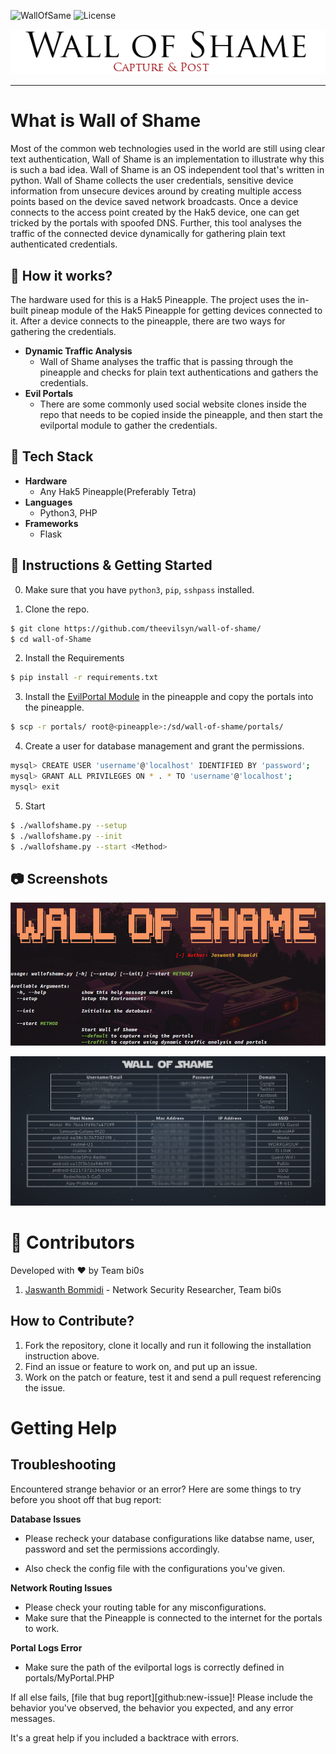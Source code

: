 ![WallOfSame](https://img.shields.io/static/v1?label=Wall%20of%20Shame&message=v1.0&color=RED)
![License](https://img.shields.io/github/license/mashape/apistatus.svg)


<p align="center">

  <img src="./Images/logo.png">
</p>



---


# What is Wall of Shame
Most of the common web technologies used in the world are still using clear text authentication, Wall of Shame is an implementation to illustrate why this is such a bad idea. Wall of Shame is an OS independent tool that's written in python. Wall of Shame collects the user credentials, sensitive device information from unsecure devices around by creating multiple access points based on the device saved network broadcasts. Once a device connects to the access point created by the Hak5 device, one can get tricked by the portals with spoofed DNS. Further, this tool analyses the traffic of the connected device dynamically for gathering plain text authenticated credentials.


## :book: How it works?
The hardware used for this is a Hak5 Pineapple. The project uses the in-built pineap module of the Hak5 Pineapple for getting devices connected to it. After a device connects to the pineapple, there are two ways for gathering the credentials.
- **Dynamic Traffic Analysis**
  * Wall of Shame analyses the traffic that is passing through the pineapple and checks for plain text authentications and gathers the credentials.
- **Evil Portals**
  * There are some commonly used social website clones inside the repo that needs to be copied inside the pineapple, and then start the evilportal module to gather the credentials.

## :wrench: Tech Stack
- **Hardware**
  * Any Hak5 Pineapple(Preferably Tetra)
- **Languages**
  * Python3, PHP
- **Frameworks**
  * Flask


 ## :minidisc: Instructions & Getting Started

0. Make sure that you have `python3`, `pip`, `sshpass` installed.

1. Clone the repo.
 ```bash
 $ git clone https://github.com/theevilsyn/wall-of-shame/
 $ cd wall-of-Shame
 ```

2. Install the Requirements
```bash
$ pip install -r requirements.txt
```
3. Install the [EvilPortal Module](https://github.com/frozenjava/EvilPortalNano) in the pineapple and copy the portals into the pineapple.
```bash
$ scp -r portals/ root@<pineapple>:/sd/wall-of-shame/portals/
```
4. Create a user for database management and grant the permissions.
```bash
mysql> CREATE USER 'username'@'localhost' IDENTIFIED BY 'password';
mysql> GRANT ALL PRIVILEGES ON * . * TO 'username'@'localhost';
mysql> exit
```

5. Start
```bash
$ ./wallofshame.py --setup
$ ./wallofshame.py --init
$ ./wallofshame.py --start <Method>
```


## :camera: Screenshots

![Screenshot1](./Images/Screenshot1.png)

![Screenshot2](./Images/Screenshot2.png)

# :gem: Contributors
Developed with :hearts: by Team bi0s

1. [Jaswanth Bommidi](https://twitter.com/theevilsyn) - Network Security Researcher, Team bi0s

## How to Contribute?
1. Fork the repository, clone it locally and run it following the installation instruction above.
2. Find an issue or feature to work on, and put up an issue.
3. Work on the patch or feature, test it and send a pull request referencing the issue.


# Getting Help

## Troubleshooting

Encountered strange behavior or an error? Here are some things to try before you
shoot off that bug report:

**Database Issues**
* Please recheck your database configurations like databse name, user, password and set the permissions accordingly.


* Also check the config file with the configurations you've given.

**Network Routing Issues**
* Please check your routing table for any misconfigurations.
* Make sure that the Pineapple is connected to the internet for the portals to work.

**Portal Logs Error**
* Make sure the path of the evilportal logs is correctly defined in portals/MyPortal.PHP


If all else fails, [file that bug report][github:new-issue]! Please include the
behavior you've observed, the behavior you expected, and any error messages.

It's a great help if you included a backtrace with errors.
